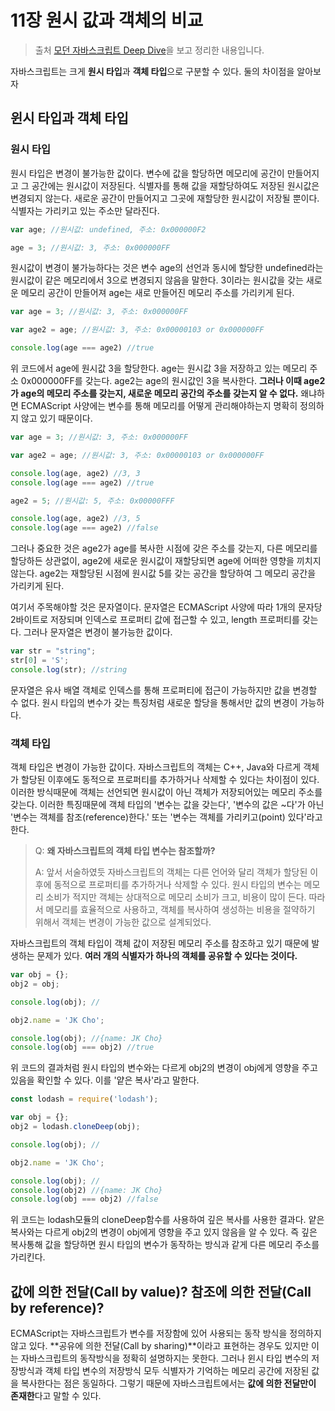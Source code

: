 # 11장 원시 값과 객체의 비교

> 출처 [모던 자바스크립트 Deep Dive](http://www.kyobobook.co.kr/product/detailViewKor.laf?ejkGb=KOR&mallGb=KOR&barcode=9791158392239&orderClick=LEa&Kc=)을 보고 정리한 내용입니다.

 자바스크립트는 크게 **원시 타입**과 **객체 타입**으로 구분할 수 있다. 둘의 차이점을 알아보자

## 윈시 타입과 객체 타입

### 원시 타입

 원시 타입은 변경이 불가능한 값이다. 변수에 값을 할당하면 메모리에 공간이 만들어지고 그 공간에는 원시값이 저장된다. 식별자를 통해 값을 재할당하여도 저장된 원시값은 변경되지 않는다. 새로운 공간이 만들어지고 그곳에 재할당한 원시값이 저장될 뿐이다. 식별자는 가리키고 있는 주소만 달라진다.

```js
var age; //원시값: undefined, 주소: 0x000000F2

age = 3; //원시값: 3, 주소: 0x000000FF
```

원시값이 변경이 불가능하다는 것은 변수 age의 선언과 동시에 할당한 undefined라는 원시값이 같은 메모리에서 3으로 변경되지 않음을 말한다. 3이라는 원시값을 갖는 새로운 메모리 공간이 만들어져 age는 새로 만들어진 메모리 주소를 가리키게 된다. 

```js
var age = 3; //원시값: 3, 주소: 0x000000FF

var age2 = age;	//원시값: 3, 주소: 0x00000103 or 0x000000FF

console.log(age === age2) //true
```

위 코드에서 age에 원시값 3을 할당한다. age는 원시값 3을 저장하고 있는 메모리 주소 0x000000FF를 갖는다. age2는 age의 원시값인 3을 복사한다. **그러나 이때 age2가 age의 메모리 주소를 갖는지, 새로운 메모리 공간의 주소를 갖는지 알 수 없다.** 왜냐하면 ECMAScript 사양에는 변수를 통해 메모리를 어떻게 관리해야하는지 명확히 정의하지 않고 있기 때문이다.

```js
var age = 3; //원시값: 3, 주소: 0x000000FF

var age2 = age;	//원시값: 3, 주소: 0x00000103 or 0x000000FF

console.log(age, age2) //3, 3
console.log(age === age2) //true

age2 = 5; //원시값: 5, 주소: 0x00000FFF

console.log(age, age2) //3, 5
console.log(age === age2) //false
```

그러나 중요한 것은 age2가 age를 복사한 시점에 갖은 주소를 갖는지, 다른 메모리를 할당하든 상관없이, age2에 새로운 원시값이 재할당되면 age에 어떠한 영향을 끼치지 않는다. age2는 재할당된 시점에 원시값 5를 갖는 공간을 할당하여 그 메모리 공간을 가리키게 된다.

여기서 주목해야할 것은 문자열이다. 문자열은 ECMAScript 사양에 따라 1개의 문자당 2바이트로 저장되며 인덱스로 프로퍼티 값에 접근할 수 있고, length 프로퍼티를 갖는다. 그러나 문자열은 변경이 불가능한 값이다.

```js
var str = "string";
str[0] = 'S';
console.log(str); //string
```

문자열은 유사 배열 객체로 인덱스를 통해 프로퍼티에 접근이 가능하지만 값을 변경할 수 없다. 원시 타입의 변수가 갖는 특징처럼 새로운 할당을 통해서만 값의 변경이 가능하다.



### 객체 타입

 객체 타입은 변경이 가능한 값이다. 자바스크립트의 객체는 C++, Java와 다르게 객체가 할당된 이후에도 동적으로 프로퍼티를 추가하거나 삭제할 수 있다는 차이점이 있다. 이러한 방식때문에 객체는 선언되면 원시값이 아닌 객체가 저장되어있는 메모리 주소를 갖는다. 이러한 특징때문에 객체 타입의 '변수는 값을 갖는다', '변수의 값은 ~다'가 아닌 '변수는 객체를 참조(reference)한다.' 또는 '변수는 객체를 가리키고(point) 있다'라고 한다.

> Q: **왜 자바스크립트의 객체 타입 변수는 참조할까?**
>
> A: 앞서 서술하였듯 자바스크립트의 객체는 다른 언어와 달리 객체가 할당된 이후에 동적으로 프로퍼티를 추가하거나 삭제할 수 있다. 원시 타입의 변수는 메모리 소비가 적지만 객체는 상대적으로 메모리 소비가 크고, 비용이 많이 든다. 따라서 메모리를 효율적으로 사용하고, 객체를 복사하여 생성하는 비용을 절약하기 위해서 객체는 변경이 가능한 값으로 설계되었다.

자바스크립트의 객체 타입이 객체 값이 저장된 메모리 주소를 참조하고 있기 때문에 발생하는 문제가 있다. **여러 개의 식별자가 하나의 객체를 공유할 수 있다는 것이다.**

```js
var obj = {};
obj2 = obj;

console.log(obj); //

obj2.name = 'JK Cho';

console.log(obj); //{name: JK Cho}
console.log(obj === obj2) //true
```

위 코드의 결과처럼 원시 타입의 변수와는 다르게 obj2의 변경이 obj에게 영향을 주고 있음을 확인할 수 있다. 이를 '얕은 복사'라고 말한다.

```js
const lodash = require('lodash');

var obj = {};
obj2 = lodash.cloneDeep(obj);

console.log(obj); //

obj2.name = 'JK Cho';

console.log(obj); //
console.log(obj2) //{name: JK Cho}
console.log(obj === obj2) //false
```

위 코드는 lodash모듈의 cloneDeep함수를 사용하여 깊은 복사를 사용한 결과다. 얕은 복사와는 다르게 obj2의 변경이 obj에게 영향을 주고 있지 않음을 알 수 있다. 즉 깊은 복사통해 값을 할당하면 원시 타입의 변수가 동작하는 방식과 같게 다른 메모리 주소를 가리킨다.



## 값에 의한 전달(Call by value)? 참조에 의한 전달(Call by reference)?

 ECMAScript는 자바스크립트가 변수를 저장함에 있어 사용되는 동작 방식을 정의하지 않고 있다. **공유에 의한 전달(Call by sharing)**이라고 표현하는 경우도 있지만 이는 자바스크립트의 동작방식을 정확히 설명하지는 못한다. 그러나 윈시 타입 변수의 저장방식과 객체 타입 변수의 저장방식 모두 식별자가 기억하는 메모리 공간에 저장된 값을 복사한다는 점은 동일하다. 그렇기 때문에 자바스크립트에서는 **값에 의한 전달만이 존재한**다고 말할 수 있다.